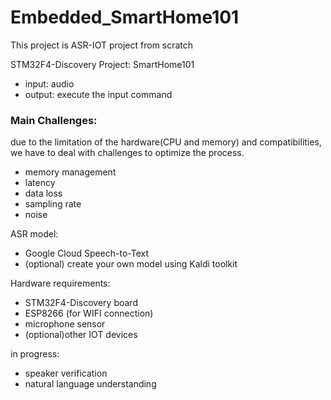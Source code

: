 # Embedded_SmartHome101
This project is ASR-IOT project from scratch 

STM32F4-Discovery Project: SmartHome101
- input: audio
- output: execute the input command

### Main Challenges:
due to the limitation of the hardware(CPU and memory) and compatibilities, we have to deal with challenges to optimize the process.
- memory management
- latency
- data loss
- sampling rate
- noise

ASR model:
  - Google Cloud Speech-to-Text
  - (optional) create your own model using Kaldi toolkit
  
Hardware requirements:
  - STM32F4-Discovery board
  - ESP8266 (for WIFI connection) 
  - microphone sensor
  - (optional)other IOT devices

in progress:
  - speaker verification
  - natural language understanding



